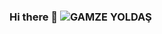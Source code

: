### Hi there 👋    ![GAMZE YOLDAŞ](https://github.com/gamzeyoldas/gamzeyoldas/assets/168271435/875caae1-37e7-47df-8543-448f27adf629)



<!--
**gamzeyoldas/gamzeyoldas** is a ✨ _special_ ✨ repository because its `README.md` (this file) appears on your GitHub profile.

Here are some ideas to get you started:

- 🔭 I’m currently working on ...
- 🌱 I’m currently learning ...
- 👯 I’m looking to collaborate on ...
- 🤔 I’m looking for help with ...
- 💬 Ask me about ...
- 📫 How to reach me: ...
- 😄 Pronouns: ...
- ⚡ Fun fact: ...
-->

